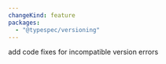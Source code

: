 ```yaml
---
changeKind: feature
packages:
  - "@typespec/versioning"
---
```


add code fixes for incompatible version errors